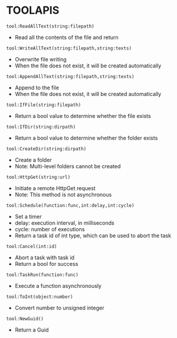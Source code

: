 # TOOLAPIS

```tool:ReadAllText(string:filepath)```

 - Read all the contents of the file and return

```tool:WriteAllText(string:filepath,string:texts)```

 - Overwrite file writing
 - When the file does not exist, it will be created automatically

```tool:AppendAllText(string:filepath,string:texts)```

 - Append to the file
 - When the file does not exist, it will be created automatically

```tool:IfFile(string:filepath)```

 - Return a bool value to determine whether the file exists

```tool:IfDir(string:dirpath)```

 - Return a bool value to determine whether the folder exists

```tool:CreateDir(string:dirpath)```

 - Create a folder
 - Note: Multi-level folders cannot be created

```tool:HttpGet(string:url)```

 - Initiate a remote HttpGet request
 - Note: This method is not asynchronous

```tool:Schedule(function:func,int:delay,int:cycle)```

 - Set a timer
 - delay: execution interval, in milliseconds
 - cycle: number of executions
 - Return a task id of int type, which can be used to abort the task

```tool:Cancel(int:id)```

 - Abort a task with task id
 - Return a bool for success

```tool:TaskRun(function:func)```

 - Execute a function asynchronously

```tool:ToInt(object:number)```

 - Convert number to unsigned integer

```tool:NewGuid()```

 - Return a Guid